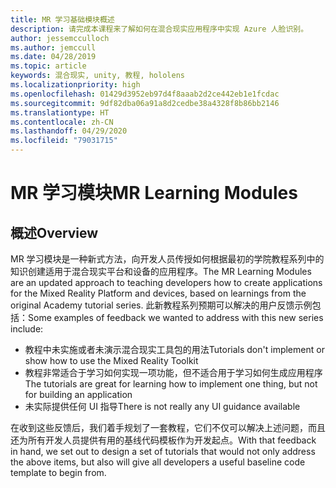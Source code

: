 ```yaml
---
title: MR 学习基础模块概述
description: 请完成本课程来了解如何在混合现实应用程序中实现 Azure 人脸识别。
author: jessemcculloch
ms.author: jemccull
ms.date: 04/28/2019
ms.topic: article
keywords: 混合现实, unity, 教程, hololens
ms.localizationpriority: high
ms.openlocfilehash: 01429d3952eb97d4f8aaab2d2ce442eb1e1fcdac
ms.sourcegitcommit: 9df82dba06a91a8d2cedbe38a4328f8b86bb2146
ms.translationtype: HT
ms.contentlocale: zh-CN
ms.lasthandoff: 04/29/2020
ms.locfileid: "79031715"
---
```

# <a name="mr-learning-modules"></a><span data-ttu-id="40b5c-104">MR 学习模块</span><span class="sxs-lookup"><span data-stu-id="40b5c-104">MR Learning Modules</span></span>

## <a name="overview"></a><span data-ttu-id="40b5c-105">概述</span><span class="sxs-lookup"><span data-stu-id="40b5c-105">Overview</span></span>

<span data-ttu-id="40b5c-106">MR 学习模块是一种新式方法，向开发人员传授如何根据最初的学院教程系列中的知识创建适用于混合现实平台和设备的应用程序。</span><span class="sxs-lookup"><span data-stu-id="40b5c-106">The MR Learning Modules are an updated approach to teaching developers how to create applications for the Mixed Reality Platform and devices, based on learnings from the original Academy tutorial series.</span></span> <span data-ttu-id="40b5c-107">此新教程系列预期可以解决的用户反馈示例包括：</span><span class="sxs-lookup"><span data-stu-id="40b5c-107">Some examples of feedback we wanted to address with this new series include:</span></span>

* <span data-ttu-id="40b5c-108">教程中未实施或者未演示混合现实工具包的用法</span><span class="sxs-lookup"><span data-stu-id="40b5c-108">Tutorials don't implement or show how to use the Mixed Reality Toolkit</span></span>
* <span data-ttu-id="40b5c-109">教程非常适合于学习如何实现一项功能，但不适合用于学习如何生成应用程序</span><span class="sxs-lookup"><span data-stu-id="40b5c-109">The tutorials are great for learning how to implement one thing, but not for building an application</span></span>
* <span data-ttu-id="40b5c-110">未实际提供任何 UI 指导</span><span class="sxs-lookup"><span data-stu-id="40b5c-110">There is not really any UI guidance available</span></span>

<span data-ttu-id="40b5c-111">在收到这些反馈后，我们着手规划了一套教程，它们不仅可以解决上述问题，而且还为所有开发人员提供有用的基线代码模板作为开发起点。</span><span class="sxs-lookup"><span data-stu-id="40b5c-111">With that feedback in hand, we set out to design a set of tutorials that would not only address the above items, but also will give all developers a useful baseline code template to begin from.</span></span>
